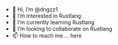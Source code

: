 - 👋 Hi, I’m @dngzz1
- 👀 I’m interested in Rustlang
- 🌱 I’m currently learning Rustlang
- 💞️ I’m looking to collaborate on Rustlang
- 📫 How to reach me ... here

<!---
dngzz1/dngzz1 is a ✨ special ✨ repository because its `README.md` (this file) appears on your GitHub profile.
You can click the Preview link to take a look at your changes.
--->

